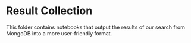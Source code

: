# Result Collection

This folder contains notebooks that output the results of our search from MongoDB into a more user-friendly format.
